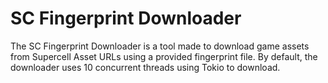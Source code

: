 # SC Fingerprint Downloader

The SC Fingerprint Downloader is a tool made to download game assets from Supercell Asset URLs using a provided fingerprint file. By default, the downloader uses 10 concurrent threads using Tokio to download.
